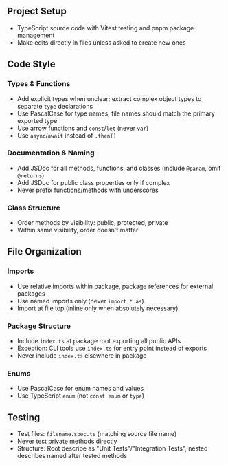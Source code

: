 ## Project Setup

- TypeScript source code with Vitest testing and pnpm package management
- Make edits directly in files unless asked to create new ones

## Code Style

### Types & Functions

- Add explicit types when unclear; extract complex object types to separate `type` declarations
- Use PascalCase for type names; file names should match the primary exported type
- Use arrow functions and `const`/`let` (never `var`)
- Use `async`/`await` instead of `.then()`

### Documentation & Naming

- Add JSDoc for all methods, functions, and classes (include `@param`, omit `@returns`)
- Add JSDoc for public class properties only if complex
- Never prefix functions/methods with underscores

### Class Structure

- Order methods by visibility: public, protected, private
- Within same visibility, order doesn't matter

## File Organization

### Imports

- Use relative imports within package, package references for external packages
- Use named imports only (never `import * as`)
- Import at file top (inline only when absolutely necessary)

### Package Structure

- Include `index.ts` at package root exporting all public APIs
- Exception: CLI tools use `index.ts` for entry point instead of exports
- Never include `index.ts` elsewhere in package

### Enums

- Use PascalCase for enum names and values
- Use TypeScript `enum` (not `const enum` or `type`)

## Testing

- Test files: `filename.spec.ts` (matching source file name)
- Never test private methods directly
- Structure: Root describe as "Unit Tests"/"Integration Tests", nested describes named after tested methods
